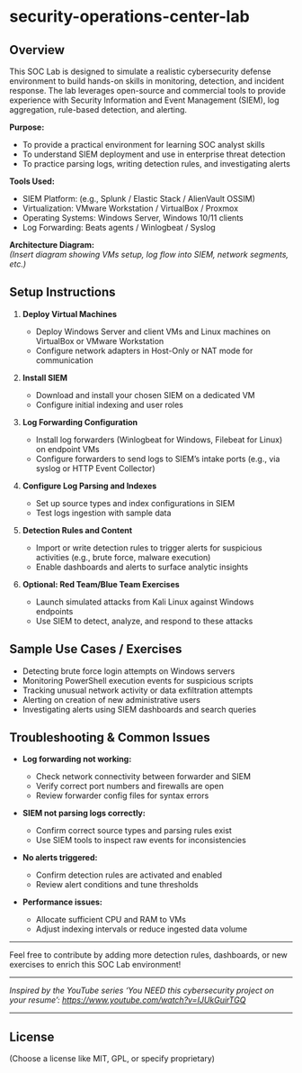 # security-operations-center-lab

## Overview

This SOC Lab is designed to simulate a realistic cybersecurity defense environment to build hands-on skills in monitoring, detection, and incident response. The lab leverages open-source and commercial tools to provide experience with Security Information and Event Management (SIEM), log aggregation, rule-based detection, and alerting.

**Purpose:**  
- To provide a practical environment for learning SOC analyst skills  
- To understand SIEM deployment and use in enterprise threat detection  
- To practice parsing logs, writing detection rules, and investigating alerts  

**Tools Used:**  
- SIEM Platform: (e.g., Splunk / Elastic Stack / AlienVault OSSIM)  
- Virtualization: VMware Workstation / VirtualBox / Proxmox  
- Operating Systems: Windows Server, Windows 10/11 clients  
- Log Forwarding: Beats agents / Winlogbeat / Syslog    

**Architecture Diagram:**  
_(Insert diagram showing VMs setup, log flow into SIEM, network segments, etc.)_

## Setup Instructions

1. **Deploy Virtual Machines**  
   - Deploy Windows Server and client VMs and Linux machines on VirtualBox or VMware Workstation  
   - Configure network adapters in Host-Only or NAT mode for communication  

2. **Install SIEM**  
   - Download and install your chosen SIEM on a dedicated VM  
   - Configure initial indexing and user roles  

3. **Log Forwarding Configuration**  
   - Install log forwarders (Winlogbeat for Windows, Filebeat for Linux) on endpoint VMs  
   - Configure forwarders to send logs to SIEM’s intake ports (e.g., via syslog or HTTP Event Collector)  

4. **Configure Log Parsing and Indexes**  
   - Set up source types and index configurations in SIEM  
   - Test logs ingestion with sample data  

5. **Detection Rules and Content**  
   - Import or write detection rules to trigger alerts for suspicious activities (e.g., brute force, malware execution)  
   - Enable dashboards and alerts to surface analytic insights  

6. **Optional: Red Team/Blue Team Exercises**  
   - Launch simulated attacks from Kali Linux against Windows endpoints  
   - Use SIEM to detect, analyze, and respond to these attacks  

## Sample Use Cases / Exercises

- Detecting brute force login attempts on Windows servers  
- Monitoring PowerShell execution events for suspicious scripts  
- Tracking unusual network activity or data exfiltration attempts  
- Alerting on creation of new administrative users  
- Investigating alerts using SIEM dashboards and search queries  

## Troubleshooting & Common Issues

- **Log forwarding not working:**  
  - Check network connectivity between forwarder and SIEM  
  - Verify correct port numbers and firewalls are open  
  - Review forwarder config files for syntax errors  

- **SIEM not parsing logs correctly:**  
  - Confirm correct source types and parsing rules exist  
  - Use SIEM tools to inspect raw events for inconsistencies  

- **No alerts triggered:**  
  - Confirm detection rules are activated and enabled  
  - Review alert conditions and tune thresholds  

- **Performance issues:**  
  - Allocate sufficient CPU and RAM to VMs  
  - Adjust indexing intervals or reduce ingested data volume  

---

Feel free to contribute by adding more detection rules, dashboards, or new exercises to enrich this SOC Lab environment!

---

*Inspired by the YouTube series ‘You NEED this cybersecurity project on your resume’: https://www.youtube.com/watch?v=IJUkGuirTGQ*

---

## License

(Choose a license like MIT, GPL, or specify proprietary)

